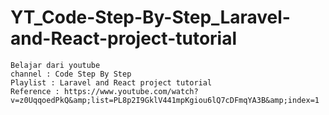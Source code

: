 # YT_Code-Step-By-Step_Laravel-and-React-project-tutorial

```
Belajar dari youtube
channel : Code Step By Step
Playlist : Laravel and React project tutorial
Reference : https://www.youtube.com/watch?v=z0UqqoedPkQ&amp;list=PL8p2I9GklV441mpKgiou6lQ7cDFmqYA3B&amp;index=1
```
